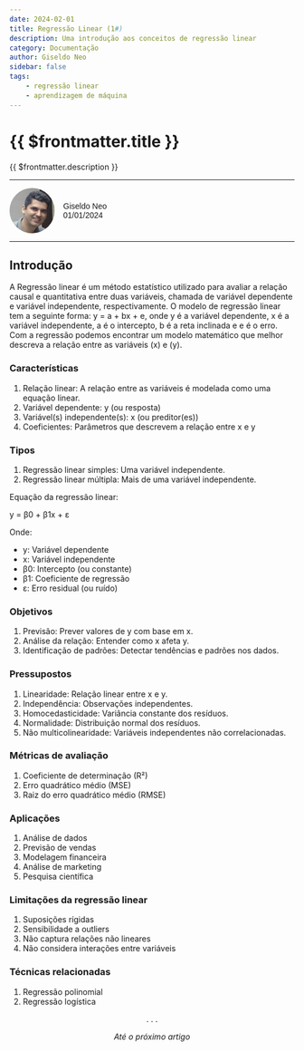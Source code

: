 ```yaml
---
date: 2024-02-01
title: Regressão Linear (1#)
description: Uma introdução aos conceitos de regressão linear
category: Documentação
author: Giseldo Neo
sidebar: false
tags: 
    - regressão linear
    - aprendizagem de máquina
---
```


# {{ $frontmatter.title }}

{{ $frontmatter.description }}

<style>
    .profile {
      display: flex;
      align-items: center;
      gap: 15px;
      font-family: Arial, sans-serif;
    }

    .profile img {
      border-radius: 50%;
      width: 80px; /* Adjust size as needed */
      height: 80px; /* Adjust size as needed */
    }

    .profile-details {
      font-size: 14px;
    }

    .profile-details p {
      margin: 0;
    }
  </style>

  <hr class="solid">
  <div class="profile">
    <img src="./giseldo.png" alt="Profile Picture" />
    <div class="profile-details">
      <p>Giseldo Neo</p>
      <p>01/01/2024</p>
    </div>
  </div>
  <hr class="solid">

## Introdução

A Regressão linear é um método estatístico utilizado para avaliar a relação causal e quantitativa entre duas variáveis, chamada de variável dependente e variável independente, respectivamente. O modelo de regressão linear tem a seguinte forma: y = a + bx + e, onde y é a variável dependente, x é a variável independente, a é o intercepto, b é a reta inclinada e e é o erro. Com a regressão podemos encontrar um modelo matemático que melhor descreva a relação entre as variáveis (x) e (y).

### Características

1. Relação linear: A relação entre as variáveis é modelada como uma equação linear.
2. Variável dependente: y (ou resposta)
3. Variável(s) independente(s): x (ou preditor(es))
4. Coeficientes: Parâmetros que descrevem a relação entre x e y

### Tipos

1. Regressão linear simples: Uma variável independente.
2. Regressão linear múltipla: Mais de uma variável independente.

Equação da regressão linear:

y = β0 + β1x + ε

Onde:

- y: Variável dependente
- x: Variável independente
- β0: Intercepto (ou constante)
- β1: Coeficiente de regressão
- ε: Erro residual (ou ruído)

### Objetivos

1. Previsão: Prever valores de y com base em x.
2. Análise da relação: Entender como x afeta y.
3. Identificação de padrões: Detectar tendências e padrões nos dados.

### Pressupostos

1. Linearidade: Relação linear entre x e y.
2. Independência: Observações independentes.
3. Homocedasticidade: Variância constante dos resíduos.
4. Normalidade: Distribuição normal dos resíduos.
5. Não multicolinearidade: Variáveis independentes não correlacionadas.

### Métricas de avaliação

1. Coeficiente de determinação (R²)
2. Erro quadrático médio (MSE)
3. Raiz do erro quadrático médio (RMSE)

### Aplicações

1. Análise de dados
2. Previsão de vendas
3. Modelagem financeira
4. Análise de marketing
5. Pesquisa científica

### Limitações da regressão linear

1. Suposições rígidas
2. Sensibilidade a outliers
3. Não captura relações não lineares
4. Não considera interações entre variáveis

### Técnicas relacionadas

1. Regressão polinomial
2. Regressão logística

<center>. . .</center>

_<center>Até o próximo artigo</center>_